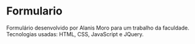 # Formulario
Formulário desenvolvido por Alanis Moro para um trabalho da faculdade. Tecnologias usadas: HTML, CSS, JavaScript e JQuery.
